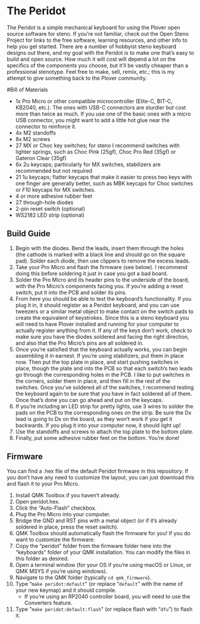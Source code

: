 # The Peridot
The Peridot is a simple mechanical keyboard for using the Plover open source software for steno. If you’re not familiar, check out the Open Steno Project for links to the free software, learning resources, and other info to help you get started.
There are a number of hobbyist steno keyboard designs out there, and my goal with the Peridot is to make one that’s easy to build and open source. How much it will cost will depend a lot on the specifics of the components you choose, but it’ll be vastly cheaper than a professional stenotype. Feel free to make, sell, remix, etc.; this is my attempt to give something back to the Plover community.

#Bill of Materials
- 1x Pro Micro or other compatible microcontroller (Elite-C, BIT-C, KB2040, etc.). The ones with USB-C connectors are sturdier but cost more than twice as much. If you use one of the basic ones with a micro USB connector, you might want to add a little hot glue near the connector to reinforce it.
- 4x M2 standoffs
- 8x M2 screws
- 27 MX or Choc key switches; for steno I recommend switches with lighter springs, such as Choc Pink (25gf), Choc Pro Red (35gf) or Gateron Clear (35gf)
- 6x 2u keycaps; particularly for MX switches, stabilizers are recommended but not required
- 21 1u keycaps; flatter keycaps that make it easier to press two keys with one finger are generally better, such as MBK keycaps for Choc switches or F10 keycaps for MX switches.
- 4 or more adhesive rubber feet
- 27 through-hole diodes
- 2-pin reset switch (optional)
- WS2182 LED strip (optional)

## Build Guide
1. Begin with the diodes. Bend the leads, insert them through the holes (the cathode is marked with a black line and should go on the square pad). Solder each diode, then use clippers to remove the excess leads.
2. Take your Pro Micro and flash the firmware (see below). I recommend doing this before soldering it just in case you got a bad board.
3. Solder the Pro Micro and its header pins to the underside of the board, with the Pro Micro’s components facing you. If you’re adding a reset switch, put it into the PCB and solder its pins.
4. From here you should be able to test the keyboard’s functionality. If you plug it in, it should register as a Peridot keyboard, and you can use tweezers or a similar metal object to make contact on the switch pads to create the equivalent of keystrokes. Since this is a steno keyboard you will need to have Plover installed and running for your computer to actually register anything from it. If any of the keys don’t work, check to make sure you have the diodes soldered and facing the right direction, and also that the Pro Micro’s pins are all soldered in.
5. Once you’re satisfied that the keyboard actually works, you can begin assembling it in earnest. If you’re using stabilizers, put them in place now. Then put the top plate in place, and start pushing switches in place, though the plate and into the PCB so that each switch’s two leads go through the corresponding holes in the PCB. I like to put switches in the corners, solder them in place, and then fill in the rest of the switches. Once you’ve soldered all of the switches, I recommend testing the keyboard again to be sure that you have in fact soldered all of them. Once that’s done you can go ahead and put on the keycaps.
6. If you’re including an LED strip for pretty lights, use 3 wires to solder the pads on the PCB to the corresponding ones on the strip. Be sure the Dx lead is going to Dx on the board, as they won’t work if you get it backwards. If you plug it into your computer now, it should light up!
7. Use the standoffs and screws to attach the top plate to the bottom plate.
8. Finally, put some adhesive rubber feet on the bottom. You’re done!

## Firmware
You can find a .hex file of the default Peridot firmware in this repository. If you don’t have any need to customize the layout, you can just download this and flash it to your Pro Micro.
1. Install QMK Toolbox if you haven’t already.
2. Open peridot.hex.
3. Click the “Auto-Flash” checkbox.
4. Plug the Pro Micro into your computer.
5. Bridge the GND and RST pins with a metal object (or if it’s already soldered in place, press the reset switch).
6. QMK Toolbox should automatically flash the firmware for you!
If you do want to customize the firmware:
1. Copy the “peridot” folder from the firmware folder here into the “keyboards” folder of your QMK installation. You can modify the files in this folder as desired.
2. Open a terminal window (for your OS if you’re using macOS or Linux, or QMK MSYS if you’re using windows).
3. Navigate to the QMK folder (typically `cd qmk_firmware`).
4. Type “`make peridot:default`” (or replace “`default`” with the name of your new keymap) and it should compile.
   - If you’re using an RP2040 controller board, you will need to use the Converters feature.
5. Type "`make peridot:default:flash`" (or replace flash with “`dfu`”) to flash it.
